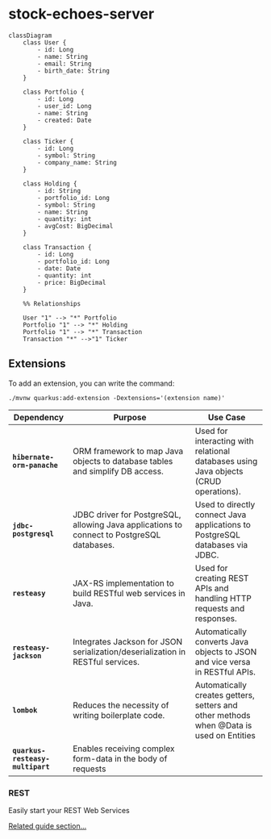 # stock-echoes-server
````mermaid
classDiagram
    class User {
        - id: Long
        - name: String
        - email: String
        - birth_date: String
    }

    class Portfolio {
        - id: Long
        - user_id: Long
        - name: String
        - created: Date
    }

    class Ticker {
        - id: Long
        - symbol: String
        - company_name: String
    }

    class Holding {
        - id: String
        - portfolio_id: Long
        - symbol: String
        - name: String
        - quantity: int
        - avgCost: BigDecimal
    }

    class Transaction {
        - id: Long
        - portfolio_id: Long
        - date: Date
        - quantity: int
        - price: BigDecimal
    }

    %% Relationships

    User "1" --> "*" Portfolio
    Portfolio "1" --> "*" Holding
    Portfolio "1" --> "*" Transaction
    Transaction "*" -->"1" Ticker
````

## Extensions

To add an extension, you can write the command:

```shell script
./mvnw quarkus:add-extension -Dextensions='(extension name)'
```

| Dependency                  | Purpose                                                                                    | Use Case                                                                                |
|-----------------------------|--------------------------------------------------------------------------------------------|-----------------------------------------------------------------------------------------|
| **`hibernate-orm-panache`** | ORM framework to map Java objects to database tables and simplify DB access.               | Used for interacting with relational databases using Java objects (CRUD operations).    |
| **`jdbc-postgresql`**       | JDBC driver for PostgreSQL, allowing Java applications to connect to PostgreSQL databases. | Used to directly connect Java applications to PostgreSQL databases via JDBC.            |
| **`resteasy`**              | JAX-RS implementation to build RESTful web services in Java.                               | Used for creating REST APIs and handling HTTP requests and responses.                   |
| **`resteasy-jackson`**      | Integrates Jackson for JSON serialization/deserialization in RESTful services.             | Automatically converts Java objects to JSON and vice versa in RESTful APIs.             |
| **`lombok`**                | Reduces the necessity of writing boilerplate code.                                         | Automatically creates getters, setters and other methods when @Data is used on Entities |
| **`quarkus-resteasy-multipart`** | Enables receiving complex form-data in the body of requests                                |  |

### REST

Easily start your REST Web Services

[Related guide section...](https://quarkus.io/guides/getting-started-reactive#reactive-jax-rs-resources)
